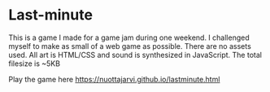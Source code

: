 # Last-minute

This is a game I made for a game jam during one weekend. I challenged myself to make as small of a web game as possible. There are no assets used. All art is HTML/CSS and sound is synthesized in JavaScript. The total filesize is ~5KB

Play the game here https://nuottajarvi.github.io/lastminute.html
